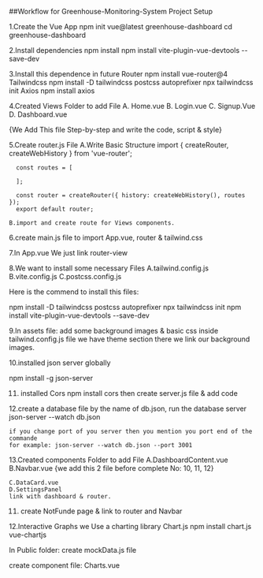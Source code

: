##Workflow for Greenhouse-Monitoring-System Project Setup

1.Create the Vue App
  npm init vue@latest greenhouse-dashboard 
  cd greenhouse-dashboard

2.Install dependencies
  npm install
  npm install vite-plugin-vue-devtools --save-dev

3.Install this dependence in future
   Router
    npm install vue-router@4
   Tailwindcss
    npm install -D tailwindcss postcss autoprefixer
    npx tailwindcss init
   Axios
    npm install axios

4.Created Views Folder to add File 
  A. Home.vue
  B. Login.vue
  C. Signup.Vue
  D. Dashboard.vue

  {We Add This file Step-by-step and write the code, script & style}

5.Create router.js File
    A.Write Basic Structure 
      import { createRouter, createWebHistory } from 'vue-router';

      const routes = [

      ];

      const router = createRouter({ history: createWebHistory(), routes });
      export default router;

    B.import and create route for Views components.

6.create main.js file to import App.vue, router & tailwind.css

7.In App.vue We just link router-view

8.We want to install some necessary Files
 A.tailwind.config.js
 B.vite.config.js
 C.postcss.config.js

 Here is the commend to install this files:

   npm install -D tailwindcss postcss autoprefixer
   npx tailwindcss init
   npm install vite-plugin-vue-devtools --save-dev

9.In assets file:
   add some background images & basic css
   inside tailwind.config.js file we have theme section there we link our background images.
  
10.installed json server globally

   npm install -g json-server

11. installed Cors
   npm install cors
   then create server.js file & add code

12.create a database file by the name of db.json, run the database server
    json-server --watch db.json

    if you change port of you server then you mention you port end of the commande
    for example: json-server --watch db.json --port 3001

13.Created components Folder to add File
    A.DashboardContent.vue
    B.Navbar.vue
    {we add this 2 file before complete No: 10, 11, 12}

    C.DataCard.vue
    D.SettingsPanel
    link with dashboard & router.

11. create NotFunde page & link to router and Navbar

12.Interactive Graphs we  Use a charting library Chart.js 
  npm install chart.js vue-chartjs

In Public folder: 
  create mockData.js file

create component file:
  Charts.vue

    




   
    